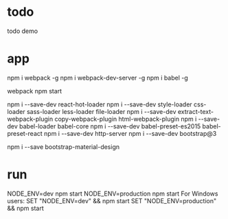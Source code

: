 # todo
todo demo


# app
npm i webpack -g
npm i webpack-dev-server -g
npm i babel -g

webpack
npm start

npm i --save-dev react-hot-loader
npm i --save-dev style-loader css-loader sass-loader less-loader file-loader
npm i --save-dev extract-text-webpack-plugin copy-webpack-plugin html-webpack-plugin
npm i --save-dev babel-loader babel-core
npm i --save-dev babel-preset-es2015 babel-preset-react
npm i --save-dev http-server
npm i --save-dev bootstrap@3

npm i --save bootstrap-material-design

# run
NODE_ENV=dev npm start
NODE_ENV=production npm start
For Windows users:
SET "NODE_ENV=dev" && npm start
SET "NODE_ENV=production" && npm start
